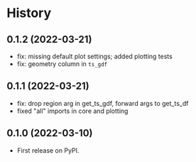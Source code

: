 # History

## 0.1.2 (2022-03-21)

* fix: missing default plot settings; added plotting tests
* fix: geometry column in `ts_gdf`

## 0.1.1 (2022-03-21)

* fix: drop region arg in get_ts_gdf, forward args to get_ts_df
* fixed "all" imports in core and plotting

## 0.1.0 (2022-03-10)

* First release on PyPI.
